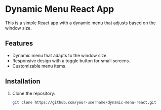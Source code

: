 # Dynamic Menu React App

This is a simple React app with a dynamic menu that adjusts based on the window size.

## Features

- Dynamic menu that adapts to the window size.
- Responsive design with a toggle button for small screens.
- Customizable menu items.

## Installation

1. Clone the repository:

   ```bash
   git clone https://github.com/your-username/dynamic-menu-react.git
